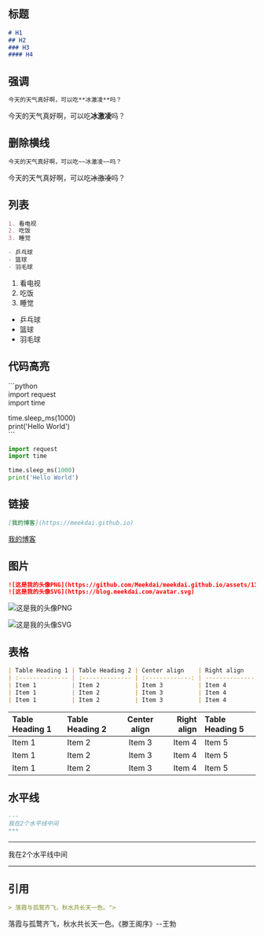 ## 标题
```markdown
# H1
## H2
### H3
#### H4
```

## 强调
```markdown
今天的天气真好啊，可以吃**冰激凌**吗？
```
今天的天气真好啊，可以吃**冰激凌**吗？

## 删除横线
```markdown
今天的天气真好啊，可以吃~~冰激凌~~吗？
```
今天的天气真好啊，可以吃~~冰激凌~~吗？

## 列表
```markdown
1. 看电视
2. 吃饭
3. 睡觉

- 乒乓球
- 篮球
- 羽毛球
```
1. 看电视
2. 吃饭
3. 睡觉

- 乒乓球
- 篮球
- 羽毛球

## 代码高亮 
\`\`\`python  
import request  
import time  

time.sleep_ms(1000)  
print('Hello World')  
\`\`\`   

```python
import request
import time

time.sleep_ms(1000)
print('Hello World')
```

## 链接
```markdown
[我的博客](https://meekdai.github.io)
```
[我的博客](https://meekdai.github.io)

## 图片
```markdown
![这是我的头像PNG](https://github.com/Meekdai/meekdai.github.io/assets/11755104/e4da3470-d4b1-4cc7-9d84-f7da69f90a76)
![这是我的头像SVG](https://blog.meekdai.com/avatar.svg)
```
![这是我的头像PNG](https://github.com/Meekdai/meekdai.github.io/assets/11755104/e4da3470-d4b1-4cc7-9d84-f7da69f90a76)

![这是我的头像SVG](https://blog.meekdai.com/avatar.svg)

## 表格
```markdown
| Table Heading 1 | Table Heading 2 | Center align    | Right align     | Table Heading 5 |
| :-------------- | :-------------- | :-------------: | --------------: | :-------------- |
| Item 1          | Item 2          | Item 3          | Item 4          | Item 5          |
| Item 1          | Item 2          | Item 3          | Item 4          | Item 5          |
| Item 1          | Item 2          | Item 3          | Item 4          | Item 5          |
```

| Table Heading 1 | Table Heading 2 | Center align    | Right align     | Table Heading 5 |
| :-------------- | :-------------- | :-------------: | --------------: | :-------------- |
| Item 1          | Item 2          | Item 3          | Item 4          | Item 5          |
| Item 1          | Item 2          | Item 3          | Item 4          | Item 5          |
| Item 1          | Item 2          | Item 3          | Item 4          | Item 5          |

## 水平线
```markdown
---
我在2个水平线中间
***
```
---
我在2个水平线中间
***

## 引用
```markdown
> 落霞与孤鹜齐飞，秋水共长天一色。">
```
落霞与孤鹜齐飞，秋水共长天一色。《滕王阁序》--王勃